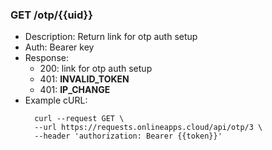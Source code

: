 ### GET /otp/{{uid}} 
- Description: Return link for otp auth setup
- Auth: Bearer key
- Response:
    - 200: link for otp auth setup
    - 401: **INVALID_TOKEN**
    - 401: **IP_CHANGE**
- Example cURL:
  ```
    curl --request GET \
    --url https://requests.onlineapps.cloud/api/otp/3 \
    --header 'authorization: Bearer {{token}}'

